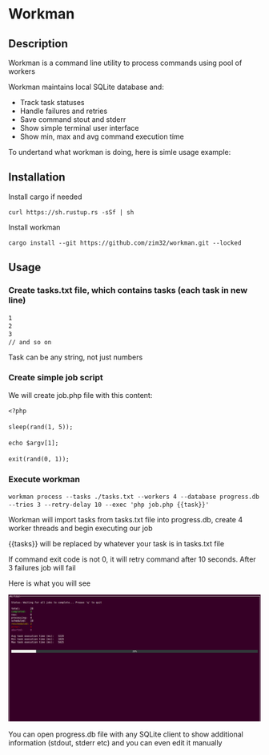 # Workman

## Description

Workman is a command line utility to process commands using pool of workers

Workman maintains local SQLite database and:

* Track task statuses
* Handle failures and retries
* Save command stout and stderr
* Show simple terminal user interface
* Show min, max and avg command execution time

To undertand what workman is doing, here is simle usage example:

## Installation

Install cargo if needed

```
curl https://sh.rustup.rs -sSf | sh
```

Install workman

```
cargo install --git https://github.com/zim32/workman.git --locked
```

## Usage

### Create tasks.txt file, which contains tasks (each task in new line)

```
1
2
3
// and so on
```

Task can be any string, not just numbers

### Create simple job script

We will create job.php file with this content:

```
<?php

sleep(rand(1, 5));

echo $argv[1];

exit(rand(0, 1));
```

### Execute workman

```
workman process --tasks ./tasks.txt --workers 4 --database progress.db --tries 3 --retry-delay 10 --exec 'php job.php {{task}}'
```

Workman will import tasks from tasks.txt file into progress.db, create 4 worker threads and begin executing our job

{{tasks}} will be replaced by whatever your task is in tasks.txt file

If command exit code is not 0, it will retry command after 10 seconds. After 3 failures job will fail

Here is what you will see

![Workman TUI](docs/1.png)


You can open progress.db file with any SQLite client to show additional information (stdout, stderr etc) and you can even edit it manually